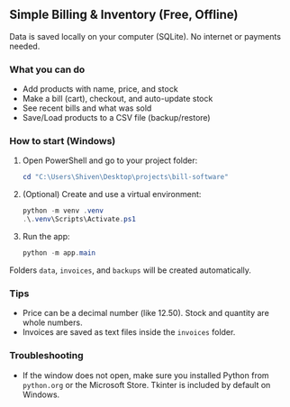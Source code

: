 ## Simple Billing & Inventory (Free, Offline)

Data is saved locally on your computer (SQLite). No internet or payments needed.

### What you can do
- Add products with name, price, and stock
- Make a bill (cart), checkout, and auto-update stock
- See recent bills and what was sold
- Save/Load products to a CSV file (backup/restore)

### How to start (Windows)
1. Open PowerShell and go to your project folder:
   ```powershell
   cd "C:\Users\Shiven\Desktop\projects\bill-software"
   ```
2. (Optional) Create and use a virtual environment:
   ```powershell
   python -m venv .venv
   .\.venv\Scripts\Activate.ps1
   ```
3. Run the app:
   ```powershell
   python -m app.main
   ```

Folders `data`, `invoices`, and `backups` will be created automatically.

### Tips
- Price can be a decimal number (like 12.50). Stock and quantity are whole numbers.
- Invoices are saved as text files inside the `invoices` folder.

### Troubleshooting
- If the window does not open, make sure you installed Python from `python.org` or the Microsoft Store. Tkinter is included by default on Windows.


